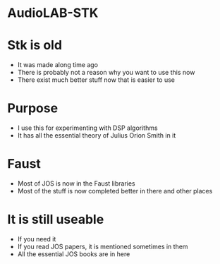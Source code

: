 # AudioLAB-STK

# Stk is old
* It was made along time ago
* There is probably not a reason why you want to use this now
* There exist much better stuff now that is easier to use

# Purpose
* I use this for experimenting with DSP algorithms
* It has all the essential theory of Julius Orion Smith in it

# Faust
* Most of JOS is now in the Faust libraries
* Most of the stuff is now completed better in there and other places

# It is still useable
* If you need it
* If you read JOS papers, it is mentioned sometimes in them
* All the essential JOS books are in here
